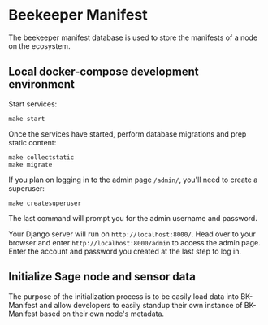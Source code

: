 # Beekeeper Manifest

The beekeeper manifest database is used to store the manifests of a node on the ecosystem.

## Local docker-compose development environment

Start services:
```
make start
```

Once the services have started, perform database migrations and prep static content:
```
make collectstatic
make migrate
```

If you plan on logging in to the admin page `/admin/`, you'll need to create a superuser:
```
make createsuperuser
```

The last command will prompt you for the admin username and password.

Your Django server will run on `http://localhost:8000/`. Head over to your browser and enter `http://localhost:8000/admin` to access the admin page. Enter the account and password you created at the last step to log in.

## Initialize Sage node and sensor data

The purpose of the initialization process is to be easily load data into BK-Manifest and allow developers to easily standup their own instance of BK-Manifest based on their own node's metadata.
